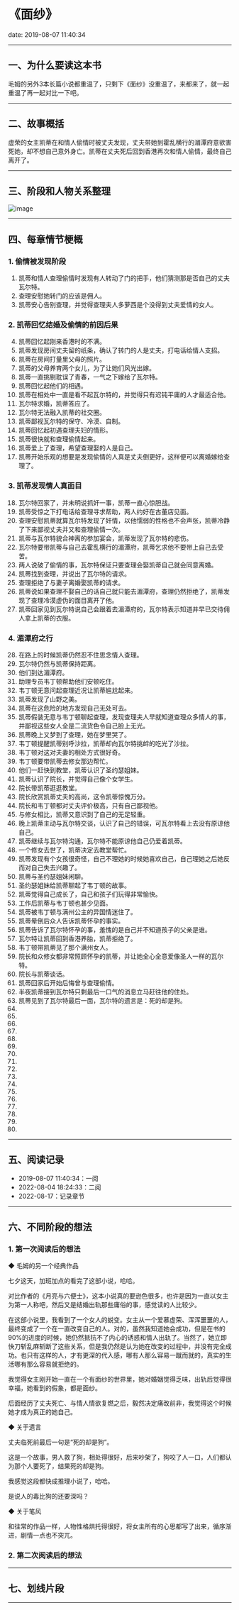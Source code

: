 # 《面纱》
date: 2019-08-07 11:40:34

---


## 一、为什么要读这本书

毛姆的另外3本长篇小说都重温了，只剩下《面纱》没重温了，来都来了，就一起重温了再一起对比一下吧。


---

## 二、故事概括

虚荣的女主凯蒂在和情人偷情时被丈夫发现，丈夫带她到霍乱横行的湄潭府意欲害死她，却不想自己意外身亡。凯蒂在丈夫死后回到香港再次和情人偷情，最终自己离开了。


---

## 三、阶段和人物关系整理

![image](https://s1.ax1x.com/2022/08/05/vn4wwD.png)

---

## 四、每章情节梗概

### 1. 偷情被发现阶段

1. 凯蒂和情人查理偷情时发现有人转动了门的把手，他们猜测那是否自己的丈夫瓦尔特。
2. 查理安慰她转门的应该是佣人。
3. 凯蒂安心告别查理，并觉得查理夫人多萝西是个没得到丈夫爱情的女人。

### 2. 凯蒂回忆结婚及偷情的前因后果

4. 凯蒂回忆起刚来香港时的不满。
5. 凯蒂发现房间丈夫留的纸条，确认了转门的人是丈夫，打电话给情人支招。
6. 凯蒂在房间打量里父母的照片。
7. 凯蒂的父母养育两个女儿，为了让她们风光出嫁。
8. 凯蒂一直挑剔耽误了青春，一气之下嫁给了瓦尔特。
9.  凯蒂回忆起他们的相遇。
10. 凯蒂在相处中一直是看不起瓦尔特的，并觉得只有迟钝平庸的人才最适合他。
11. 瓦尔特求婚，凯蒂答应了。
12. 瓦尔特无法融入凯蒂的社交圈。
13. 凯蒂鄙视瓦尔特的保守、冷漠、自制。
14. 凯蒂回忆起初遇查理夫妇的情形。
15. 凯蒂很快就和查理偷情起来。
16. 凯蒂爱上了查理，希望查理娶的人是自己。
17. 凯蒂开始乐观的想要是发现偷情的人真是丈夫倒更好，这样便可以离婚嫁给查理了。

### 3. 凯蒂发现情人真面目

18. 瓦尔特回家了，并未明说抓奸一事，凯蒂一直心惊胆战。
19. 凯蒂受惊之下打电话给查理寻求帮助，两人约好在古董店见面。
20. 查理安慰凯蒂就算瓦尔特发现了奸情，以他懦弱的性格也不会声张，凯蒂冷静了下来鄙视丈夫并又和查理偷情一次。
21. 凯蒂与瓦尔特貌合神离的参加宴会，凯蒂发现了瓦尔特的悲伤。
22. 瓦尔特要带凯蒂与自己去霍乱横行的湄潭府，凯蒂乞求他不要带上自己去受苦。
23. 两人说破了偷情的事，瓦尔特保证只要查理会娶凯蒂自己就会同意离婚。
24. 凯蒂找到查理，并说出了瓦尔特的请求。
25. 查理拒绝了与妻子离婚娶凯蒂的请求。
26. 凯蒂说如果查理不娶自己的话自己就只能去湄潭府，查理仍然拒绝了，凯蒂发现了查理冷漠虚伪的面目离开了他。
27. 凯蒂回家见到瓦尔特说自己会跟着去湄潭府的，瓦尔特表示知道并早已交待佣人拿上凯蒂的衣服。

### 4. 湄潭府之行

28. 在路上的时候凯蒂仍然忍不住思念情人查理。
29. 瓦尔特仍然与凯蒂保持距离。
30. 他们到达湄潭府。
31. 助理专员韦丁顿帮助他们安顿吃住。
32. 韦丁顿无意问起查理近况让凯蒂尴尬起来。
33. 凯蒂发现了山野之美。
34. 凯蒂在这危险的地方发现自己无处可去。
35. 凯蒂假装无意与韦丁顿聊起查理，发现查理夫人早就知道查理众多情人的事，并鄙视这些女人全是二流货色令自己脸上无光。
36. 凯蒂晚上又梦到了查理，她在梦里哭了。
37. 韦丁顿提醒凯蒂别呼沙拉，凯蒂却向瓦尔特挑衅的吃光了沙拉。
38. 韦丁顿对这对夫妻的相处方式很好奇。
39. 韦丁顿要带凯蒂去修女那边帮忙。
40. 他们一赶快到教堂，凯蒂认识了圣约瑟姐妹。
41. 凯蒂认识了院长，并觉得自己像个女学生。
42. 院长带凯蒂逛逛教堂。
43. 院长欣赏凯蒂丈夫的高尚，这令凯蒂惊愧万分。
44. 院长和韦丁顿都对丈夫评价极高，只有自己鄙视他。
45. 与修女相比，凯蒂又意识到了自己的无足轻重。
46. 晚上凯蒂主动与瓦尔特交谈，认识了自己的错误，可瓦尔特看上去没有原谅他自己。
47. 凯蒂继续与瓦尔特沟通，瓦尔特不能原谅他自己仍爱着凯蒂。
48. 一个修女去世了，凯蒂决定去教堂帮忙。
49. 凯蒂发现有个女孩很奇怪，自己不理她的时候她喜欢自己，自己理她之后她反而对自己失去兴趣了。
50. 凯蒂与圣约瑟姐妹闲聊。
51. 圣约瑟姐妹给凯蒂聊起了韦丁顿的故事。
52. 凯蒂觉得自己成长了，自己和孩子们玩得非常愉快。
53. 工作后凯蒂与韦丁顿也甚少见面。
54. 凯蒂被韦丁顿与满州公主的异国情迷住了。
55. 凯蒂晕倒后众人告诉凯蒂怀孕的事实。
56. 凯蒂告诉了瓦尔特怀孕的事，羞愧的是自己并不知道孩子的父亲是谁。
57. 瓦尔特让凯蒂回到香港养胎，凯蒂拒绝了。
58. 韦丁顿带凯蒂见了那个满州女人。
59. 院长和众修女都非常照顾怀孕的凯蒂，并让她全心全意爱像圣人一样的瓦尔特。
60. 院长与凯蒂谈话。
61. 凯蒂回家后开始后悔曾与查理偷情。
62. 半夜凯蒂接到瓦尔特只剩最后一口气的消息立马赶往他的住处。
63. 凯蒂见到了瓦尔特最后一面，瓦尔特的遗言是：死的却是狗。
64. 
65.
66.
67.
68.
69.
70.
71.
72.
73.
74.
75.
76.
77.
78.
79.
80.

---

## 五、阅读记录

- 2019-08-07 11:40:34：一阅
- 2022-08-04 18:24:33：二阅
- 2022-08-17：记录章节

---


## 六、不同阶段的想法

### 1. 第一次阅读后的想法


◆ 毛姆的另一个经典作品

七夕这天，加班加点的看完了这部小说，哈哈。

对比作者的《月亮与六便士》，这本小说真的要逊色很多，也许是因为一直以女主为第一人称吧，然后又是结婚出轨那些庸俗的事，感觉读的人比较少。

在这部小说里，我看到了一个女人的蜕变。女主从一个爱慕虚荣、浑浑噩噩的人，最终变成了一个在一直改变自己的人。对的，虽然我知道她会成功，但是在书的90%的进度的时候，她仍然抵抗不了内心的诱惑和情人出轨了。当然了，她立即快刀斩乱麻斩断了这些关系，但是我仍然是认为她在改变的过程中，并没有完全成功。也只有这样的人，才有更深的代入感，哪有人那么容易一蹴而就的，真实的生活哪有那么容易就拒绝的。

我觉得女主刚开始一直在一个有面纱的世界里，她对婚姻觉得乏味，出轨后觉得很幸福，她看到的假象，都是面纱。

后面经历了丈夫死亡、与情人情欲复燃之后，毅然决定痛改前非，我觉得这个时候她才成为真正的她自己。

◆ 关于遗言

丈夫临死前最后一句是“死的却是狗”。

这是一个故事，男人救了狗，相处得很好，后来吵架了，狗咬了人一口，人们都认为那个人要死了，结果死的却是狗。

我感觉这段都快成推理小说了，哈哈。

是说人的毒比狗的还要深吗？

◆ 关于笔风

和往常的作品一样，人物性格烘托得很好，将女主所有的心思都写了出来，循序渐进，剧情一点也不突兀。


### 2. 第二次阅读后的想法

---

## 七、划线片段



---

